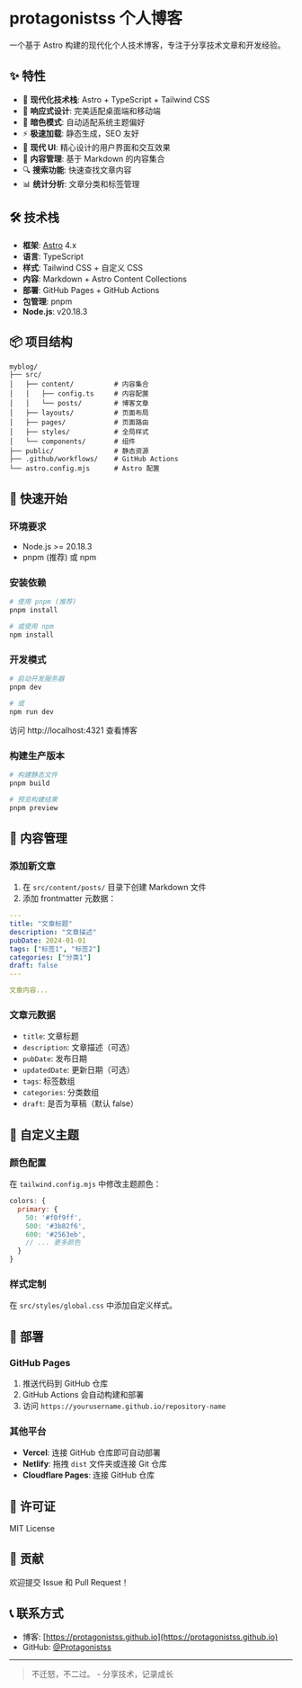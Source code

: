# protagonistss 个人博客

一个基于 Astro 构建的现代化个人技术博客，专注于分享技术文章和开发经验。

## ✨ 特性

- 🚀 **现代化技术栈**: Astro + TypeScript + Tailwind CSS
- 📱 **响应式设计**: 完美适配桌面端和移动端
- 🌙 **暗色模式**: 自动适配系统主题偏好
- ⚡ **极速加载**: 静态生成，SEO 友好
- 🎨 **现代 UI**: 精心设计的用户界面和交互效果
- 📝 **内容管理**: 基于 Markdown 的内容集合
- 🔍 **搜索功能**: 快速查找文章内容
- 📊 **统计分析**: 文章分类和标签管理

## 🛠️ 技术栈

- **框架**: [Astro](https://astro.build/) 4.x
- **语言**: TypeScript
- **样式**: Tailwind CSS + 自定义 CSS
- **内容**: Markdown + Astro Content Collections
- **部署**: GitHub Pages + GitHub Actions
- **包管理**: pnpm
- **Node.js**: v20.18.3

## 📦 项目结构

```
myblog/
├── src/
│   ├── content/          # 内容集合
│   │   ├── config.ts     # 内容配置
│   │   └── posts/        # 博客文章
│   ├── layouts/          # 页面布局
│   ├── pages/            # 页面路由
│   ├── styles/           # 全局样式
│   └── components/       # 组件
├── public/               # 静态资源
├── .github/workflows/    # GitHub Actions
└── astro.config.mjs      # Astro 配置
```

## 🚀 快速开始

### 环境要求

- Node.js >= 20.18.3
- pnpm (推荐) 或 npm

### 安装依赖

```bash
# 使用 pnpm (推荐)
pnpm install

# 或使用 npm
npm install
```

### 开发模式

```bash
# 启动开发服务器
pnpm dev

# 或
npm run dev
```

访问 http://localhost:4321 查看博客

### 构建生产版本

```bash
# 构建静态文件
pnpm build

# 预览构建结果
pnpm preview
```

## 📝 内容管理

### 添加新文章

1. 在 `src/content/posts/` 目录下创建 Markdown 文件
2. 添加 frontmatter 元数据：

```yaml
---
title: "文章标题"
description: "文章描述"
pubDate: 2024-01-01
tags: ["标签1", "标签2"]
categories: ["分类1"]
draft: false
---

文章内容...
```

### 文章元数据

- `title`: 文章标题
- `description`: 文章描述（可选）
- `pubDate`: 发布日期
- `updatedDate`: 更新日期（可选）
- `tags`: 标签数组
- `categories`: 分类数组
- `draft`: 是否为草稿（默认 false）

## 🎨 自定义主题

### 颜色配置

在 `tailwind.config.mjs` 中修改主题颜色：

```javascript
colors: {
  primary: {
    50: '#f0f9ff',
    500: '#3b82f6',
    600: '#2563eb',
    // ... 更多颜色
  }
}
```

### 样式定制

在 `src/styles/global.css` 中添加自定义样式。

## 🚀 部署

### GitHub Pages

1. 推送代码到 GitHub 仓库
2. GitHub Actions 会自动构建和部署
3. 访问 `https://yourusername.github.io/repository-name`

### 其他平台

- **Vercel**: 连接 GitHub 仓库即可自动部署
- **Netlify**: 拖拽 `dist` 文件夹或连接 Git 仓库
- **Cloudflare Pages**: 连接 GitHub 仓库

## 📄 许可证

MIT License

## 🤝 贡献

欢迎提交 Issue 和 Pull Request！

## 📞 联系方式

- 博客: [https://protagonistss.github.io](https://protagonistss.github.io)
- GitHub: [@Protagonistss](https://github.com/Protagonistss)

---

> 不迁怒，不二过。 - 分享技术，记录成长